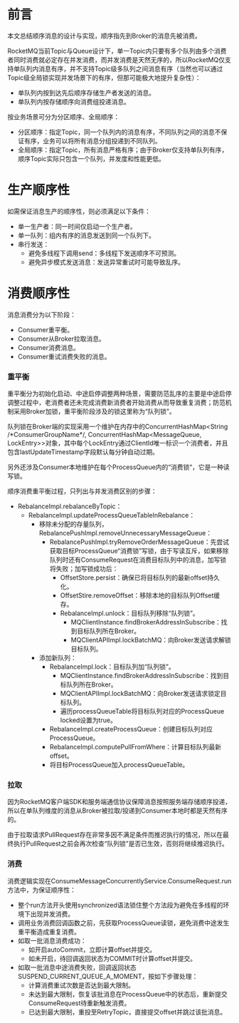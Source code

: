 # 前言

本文总结顺序消息的设计与实现，顺序指先到Broker的消息先被消费。

RocketMQ当前Topic与Queue设计下，单一Topic内只要有多个队列由多个消费者同时消费就必定存在并发消费，而并发消费是天然无序的，所以RocketMQ仅支持单队列内消息有序，并不支持Topic级多队列之间消息有序（当然也可以通过Topic级全局锁实现并发场景下的有序，但那可能极大地提升复杂性）：
- 单队列内按到达先后顺序存储生产者发送的消息。
- 单队列内按存储顺序向消费组投递消息。

按业务场景可分为分区顺序、全局顺序：
- 分区顺序：指定Topic，同一个队列内的消息有序，不同队列之间的消息不保证有序，业务可以将所有消息分组投递到不同队列。
- 全局顺序：指定Topic，所有消息严格有序；由于Broker仅支持单队列有序，顺序Topic实际只包含一个队列，并发度和性能更低。

# 生产顺序性

如需保证消息生产的顺序性，则必须满足以下条件：
- 单一生产者：同一时间仅启动一个生产者。
- 单一队列：组内有序的消息发送到同一个队列下。
- 串行发送：
  - 避免多线程下调用send：多线程下发送顺序不可预测。
  - 避免异步模式发送消息：发送异常重试时可能导致乱序。

# 消费顺序性

消息消费分为以下阶段：
- Consumer重平衡。
- Consumer从Broker拉取消息。
- Consumer消费消息。
- Consumer重试消费失败的消息。

### 重平衡

重平衡分为初始化启动、中途启停调整两种场景，需要防范乱序的主要是中途启停调整过程中，老消费者还未完成消费新消费者开始消费从而导致重复消费；防范机制采用Broker加锁，重平衡阶段涉及的锁这里称为“队列锁”。

队列锁在Broker端的实现采用一个维护在内存中的ConcurrentHashMap<String /\*ConsumerGroupName\*/, ConcurrentHashMap<MessageQueue, LockEntry>>对象，其中每个LockEntry通过ClientId唯一标识一个消费者，并且包含lastUpdateTimestamp字段默认每分钟自动过期。

另外还涉及Consumer本地维护在每个ProcessQueue内的“消费锁“，它是一种读写锁。

顺序消费重平衡过程，只列出与并发消费区别的步骤：

- RebalanceImpl.rebalanceByTopic：
  - RebalanceImpl.updateProcessQueueTableInRebalance：
    - 移除未分配的存量队列，RebalancePushImpl.removeUnnecessaryMessageQueue：
      - RebalancePushImpl.tryRemoveOrderMessageQueue：先尝试获取目标ProcessQueue“消费锁”写锁，由于写读互斥，如果移除队列时还有ConsumeRequest在消费目标队列中的消息，加写锁将失败；加写锁成功后：
        - OffsetStore.persist：确保已将目标队列的最新offset持久化。
        - OffsetStire.removeOffset：移除本地的目标队列Offset缓存。
        - RebalanceImpl.unlock：目标队列移除“队列锁”。
          - MQClientInstance.findBrokerAddressInSubscribe：找到目标队列所在Broker。
          - MQClientAPIImpl.lockBatchMQ：向Broker发送请求解锁目标队列。
    - 添加新队列：
      - RebalanceImpl.lock：目标队列加“队列锁”。
        - MQClientInstance.findBrokerAddressInSubscribe：找到目标队列所在Broker。
        - MQClientAPIImpl.lockBatchMQ：向Broker发送请求锁定目标队列。
        - 遍历processQueueTable将目标队列对应的ProcessQueue locked设置为true。
      - RebalanceImpl.createProcessQueue：创建目标队列对应ProcessQueue。
      - RebalanceImpl.computePullFromWhere：计算目标队列最新offset。
      - 将目标ProcessQueue加入processQueueTable。

### 拉取

因为RocketMQ客户端SDK和服务端通信协议保障消息按照服务端存储顺序投递，所以在单队列维度的消息从Broker被拉取/投递到Consumer本地时都是天然有序的。

由于拉取请求PullRequest存在非常多因不满足条件而推迟执行的情况，所以在最终执行PullRequest之前会再次检查“队列锁”是否已生效，否则将继续推迟执行。

### 消费

消费逻辑实现在ConsumeMessageConcurrentlyService.ConsumeRequest.run方法中，为保证顺序性：
- 整个run方法开头使用synchronized语法锁住整个方法段为避免在多线程的环境下出现并发消费。
- 调用业务消费回调函数之前，先获取ProcessQueue读锁，避免消费中途发生重平衡造成重复消费。
- 如取一批消息消费成功：
  - 如开启autoCommit，立即计算offset并提交。
  - 如未开启，待回调返回状态为COMMIT时计算offset并提交。
- 如取一批消息中途消费失败，回调返回状态SUSPEND_CURRENT_QUEUE_A_MOMENT，按如下步骤处理：
  - 计算消费重试次数是否达到最大限制。
  - 未达到最大限制，恢复该批消息在ProcessQueue中的状态后，重新提交ConsumeRequest待重新触发消费。
  - 已达到最大限制，重投至RetryTopic，直接提交offset并跳过该批消息。